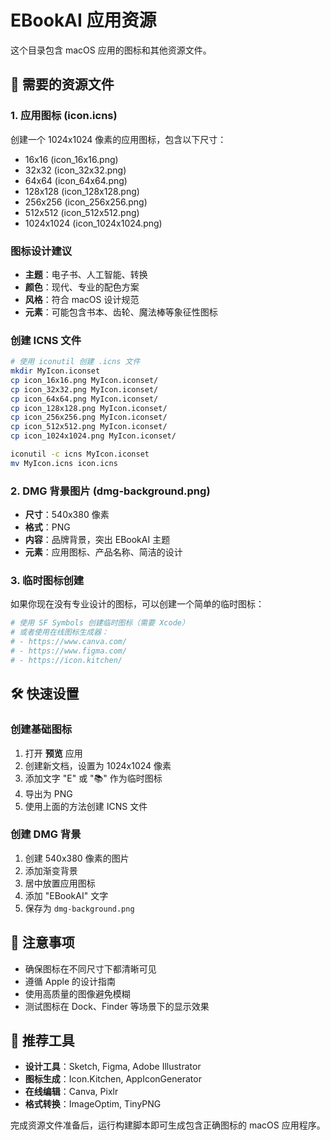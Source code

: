 # EBookAI 应用资源

这个目录包含 macOS 应用的图标和其他资源文件。

## 🎨 需要的资源文件

### 1. 应用图标 (icon.icns)

创建一个 1024x1024 像素的应用图标，包含以下尺寸：

- 16x16 (icon_16x16.png)
- 32x32 (icon_32x32.png)
- 64x64 (icon_64x64.png)
- 128x128 (icon_128x128.png)
- 256x256 (icon_256x256.png)
- 512x512 (icon_512x512.png)
- 1024x1024 (icon_1024x1024.png)

### 图标设计建议

- **主题**：电子书、人工智能、转换
- **颜色**：现代、专业的配色方案
- **风格**：符合 macOS 设计规范
- **元素**：可能包含书本、齿轮、魔法棒等象征性图标

### 创建 ICNS 文件

```bash
# 使用 iconutil 创建 .icns 文件
mkdir MyIcon.iconset
cp icon_16x16.png MyIcon.iconset/
cp icon_32x32.png MyIcon.iconset/
cp icon_64x64.png MyIcon.iconset/
cp icon_128x128.png MyIcon.iconset/
cp icon_256x256.png MyIcon.iconset/
cp icon_512x512.png MyIcon.iconset/
cp icon_1024x1024.png MyIcon.iconset/

iconutil -c icns MyIcon.iconset
mv MyIcon.icns icon.icns
```

### 2. DMG 背景图片 (dmg-background.png)

- **尺寸**：540x380 像素
- **格式**：PNG
- **内容**：品牌背景，突出 EBookAI 主题
- **元素**：应用图标、产品名称、简洁的设计

### 3. 临时图标创建

如果你现在没有专业设计的图标，可以创建一个简单的临时图标：

```bash
# 使用 SF Symbols 创建临时图标（需要 Xcode）
# 或者使用在线图标生成器：
# - https://www.canva.com/
# - https://www.figma.com/
# - https://icon.kitchen/
```

## 🛠 快速设置

### 创建基础图标

1. 打开 **预览** 应用
2. 创建新文档，设置为 1024x1024 像素
3. 添加文字 "E" 或 "📚" 作为临时图标
4. 导出为 PNG
5. 使用上面的方法创建 ICNS 文件

### 创建 DMG 背景

1. 创建 540x380 像素的图片
2. 添加渐变背景
3. 居中放置应用图标
4. 添加 "EBookAI" 文字
5. 保存为 `dmg-background.png`

## 📝 注意事项

- 确保图标在不同尺寸下都清晰可见
- 遵循 Apple 的设计指南
- 使用高质量的图像避免模糊
- 测试图标在 Dock、Finder 等场景下的显示效果

## 🎯 推荐工具

- **设计工具**：Sketch, Figma, Adobe Illustrator
- **图标生成**：Icon.Kitchen, AppIconGenerator
- **在线编辑**：Canva, Pixlr
- **格式转换**：ImageOptim, TinyPNG

完成资源文件准备后，运行构建脚本即可生成包含正确图标的 macOS 应用程序。